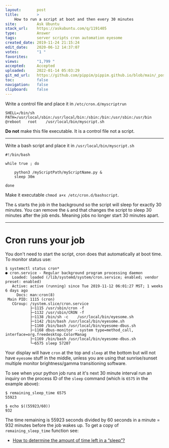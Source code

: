 ```yaml
---
layout:       post
title:        >
    How to run a script at boot and then every 30 minutes
site:         Ask Ubuntu
stack_url:    https://askubuntu.com/q/1191405
type:         Answer
tags:         server scripts cron automation eyesome
created_date: 2019-11-24 21:15:24
edit_date:    2020-06-12 14:37:07
votes:        "1 "
favorites:    
views:        "1,799 "
accepted:     Accepted
uploaded:     2022-01-14 05:03:29
git_md_url:   https://github.com/pippim/pippim.github.io/blob/main/_posts/2019/2019-11-24-How-to-run-a-script-at-boot-and-then-every-30-minutes.md
toc:          false
navigation:   false
clipboard:    false
---
```


Write a control file and place it in `/etc/cron.d/myscriptrun`
<!-- Language-all: lang-bash -->

``` 
SHELL=/bin/sh
PATH=/usr/local/sbin:/usr/local/bin:/sbin:/bin:/usr/sbin:/usr/bin
@reboot   root    /usr/local/bin/myscript.sh

```

**Do not** make this file executable. It is a control file not a script.


----------


Write a bash script and place it in `/usr/local/bin/myscript.sh`

``` 
#!/bin/bash

while true ; do

    python3 /myScriptPath/myScriptName.py &
    sleep 30m

done

```

Make it executable `chmod a+x /etc/cron.d/bashscript`.

The `&` starts the job in the background so the script will sleep for exactly 30 minutes. You can remove the `&` and that changes the script to sleep 30 minutes after the job ends. Meaning jobs no longer start 30 minutes apart.


----------


# Cron runs your job

You don't need to start the script, cron does that automatically at boot time. To monitor status use:

``` 
$ systemctl status cron*
● cron.service - Regular background program processing daemon
   Loaded: loaded (/lib/systemd/system/cron.service; enabled; vendor preset: enabled)
   Active: active (running) since Tue 2019-11-12 06:01:27 MST; 1 weeks 6 days ago
     Docs: man:cron(8)
 Main PID: 1115 (cron)
   CGroup: /system.slice/cron.service
           ├─1115 /usr/sbin/cron -f
           ├─1132 /usr/sbin/CRON -f
           ├─1138 /bin/sh -c    /usr/local/bin/eyesome.sh
           ├─1142 /bin/bash /usr/local/bin/eyesome.sh
           ├─1160 /bin/bash /usr/local/bin/eyesome-dbus.sh
           ├─1168 dbus-monitor --system type=method_call, interface=org.freedesktop.ColorManag
           ├─1169 /bin/bash /usr/local/bin/eyesome-dbus.sh
           └─6575 sleep 57207

```

Your display will have `cron` at the top and `sleep` at the bottom but will not have `eyesome` stuff in the middle, unless you are using that sunrise/sunset multiple monitor brightness/gamma transitioning software.

To see when your python job runs at it's next 30 minute interval run an inquiry on the process ID of the `sleep` command (which is `6575` in the example above):

``` 
$ remaining_sleep_time 6575
55923

$ echo $((55923/60))
932

```

The time remaining is 55923 seconds divided by 60 seconds in a minute = 932 minutes before the job wakes up. To get a copy of `remaining_sleep_time` function see:

- [How to determine the amount of time left in a “sleep”?][1]


  [1]: https://unix.stackexchange.com/a/314777/200094
